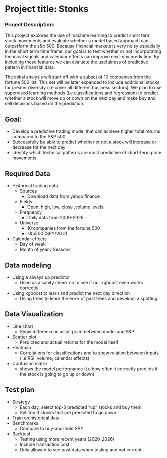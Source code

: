 # Project title: Stonks

### Project Description:

This project explores the use of machine learning to predict short term stock movements and evaluate whether a model based approach can outperform the s&p 500. Because financial markets is very noisy especially in the short term time frame, our goal is to test whether or not incorporating technical signals and calendar effects can improve next-day prediction. By including these features we can evaluate the usefulness of predictive pattern in financial data.

The initial analysis will start off with a subset of 10 companies from the fortune 500 list. This set will be later expanded to include additional stocks for greater diversity (i.e cover all different business sectors). We plan to use supervised learning methods (i.e classifications and regression) to predict whether a stock will move up or down on the next day and make buy and sell decisions based on the prediction. 

## Goal:

- Develop a predictive trading model that can achieve higher total returns compared to the S&P 500.
- Successfully be able to predict whether or not a stock will increase or decrease for the next day
- Identify which technical patterns are most predictive of short-term price movements

## Required Data

- Historical trading data
    - Sources
        - Download data from yahoo finance
    - Fields
        - Open, high, low, close ,volume levels
    - Frequency
        - Daily data from 2000-2026
    - Universe
        - 10 companies from the fortune 500
        - s&p500 (SPY/VOO)
- Calendar effects
    - Day of week
    - Month of year / Seasons

## Data modeling

- Using a always up predictor
    - Used as a sanity check on to see if our xgboost even works correctly
- Using xgboost to learn and predict the next day direction
    - Using trees to learn the error of past trees and develops a spotting

## Data Visualization

- Line chart
    - Show difference in asset price between model and S&P
- Scatter plot
    - Predicted and actual returns for the model itself
- Heatmap
    - Correlations for classifications and to show relation between inputs (i.e RSI, volume, calendar effects)
- Confusion matrix
    - shows the model performance (i.e how often it correctly predicts if the stock is going to go up or down)

## Test plan

- Strategy
    - Each day, select top-3 predicted “up” stocks and buy them
    - Sell top 3 stocks that are predicted to go down
- Train on historical data
- Benchmarks
    - Compare to buy-and-hold SPY
- Backtest
    - Testing using more recent years (2020-2026)
    - Include transaction cost
    - Only allowed to see past data when testing and not current